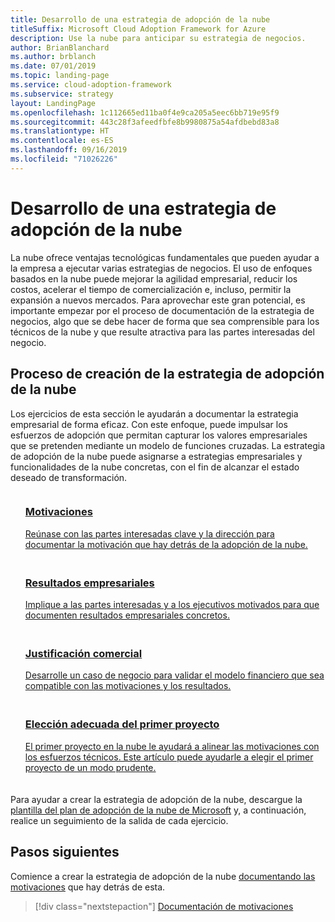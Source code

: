 ```yaml
---
title: Desarrollo de una estrategia de adopción de la nube
titleSuffix: Microsoft Cloud Adoption Framework for Azure
description: Use la nube para anticipar su estrategia de negocios.
author: BrianBlanchard
ms.author: brblanch
ms.date: 07/01/2019
ms.topic: landing-page
ms.service: cloud-adoption-framework
ms.subservice: strategy
layout: LandingPage
ms.openlocfilehash: 1c112665ed11ba0f4e9ca205a5eec6bb719e95f9
ms.sourcegitcommit: 443c28f3afeedfbfe8b9980875a54afdbebd83a8
ms.translationtype: HT
ms.contentlocale: es-ES
ms.lasthandoff: 09/16/2019
ms.locfileid: "71026226"
---
```

<!-- markdownlint-disable MD026 -->

# <a name="develop-a-cloud-adoption-strategy"></a>Desarrollo de una estrategia de adopción de la nube

La nube ofrece ventajas tecnológicas fundamentales que pueden ayudar a la empresa a ejecutar varias estrategias de negocios. El uso de enfoques basados en la nube puede mejorar la agilidad empresarial, reducir los costos, acelerar el tiempo de comercialización e, incluso, permitir la expansión a nuevos mercados. Para aprovechar este gran potencial, es importante empezar por el proceso de documentación de la estrategia de negocios, algo que se debe hacer de forma que sea comprensible para los técnicos de la nube y que resulte atractiva para las partes interesadas del negocio.

## <a name="cloud-adoption-strategy-process"></a>Proceso de creación de la estrategia de adopción de la nube

Los ejercicios de esta sección le ayudarán a documentar la estrategia empresarial de forma eficaz. Con este enfoque, puede impulsar los esfuerzos de adopción que permitan capturar los valores empresariales que se pretenden mediante un modelo de funciones cruzadas. La estrategia de adopción de la nube puede asignarse a estrategias empresariales y funcionalidades de la nube concretas, con el fin de alcanzar el estado deseado de transformación.

<!--markdownlint-disable MD033 -->

<ul class="panelContent cardsF">
    <li style="display: flex; flex-direction: column;">
        <a href="./motivations.md">
            <div class="cardSize">
                <div class="cardPadding" style="padding-bottom:10px;">
                    <div class="card" style="padding-bottom:10px;">
                        <div class="cardImageOuter">
                            <div class="cardImage">
                                <img alt="" src="../_images/icons/1.png" data-linktype="external">
                            </div>
                        </div>
                        <div class="cardText" style="padding-left:0px;">
                            <h3>Motivaciones</h3>
Reúnase con las partes interesadas clave y la dirección para documentar la motivación que hay detrás de la adopción de la nube.
                        </div>
                    </div>
                </div>
            </div>
        </a>
    </li>
    <li style="display: flex; flex-direction: column;">
        <a href="./business-outcomes/index.md">
            <div class="cardSize">
                <div class="cardPadding" style="padding-bottom:10px;">
                    <div class="card" style="padding-bottom:10px;">
                        <div class="cardImageOuter">
                            <div class="cardImage">
                                <img alt="" src="../_images/icons/2.png" data-linktype="external">
                            </div>
                        </div>
                        <div class="cardText" style="padding-left:0px;">
                            <h3>Resultados empresariales</h3>
Implique a las partes interesadas y a los ejecutivos motivados para que documenten resultados empresariales concretos.
                        </div>
                    </div>
                </div>
            </div>
        </a>
    </li>
    <li style="display: flex; flex-direction: column;">
        <a href="./cloud-migration-business-case.md">
            <div class="cardSize">
                <div class="cardPadding" style="padding-bottom:10px;">
                    <div class="card" style="padding-bottom:10px;">
                        <div class="cardImageOuter">
                            <div class="cardImage">
                                <img alt="" src="../_images/icons/3.png" data-linktype="external">
                            </div>
                        </div>
                        <div class="cardText" style="padding-left:0px;">
                            <h3>Justificación comercial</h3>
Desarrolle un caso de negocio para validar el modelo financiero que sea compatible con las motivaciones y los resultados.
                        </div>
                    </div>
                </div>
            </div>
        </a>
    </li>
    <li style="display: flex; flex-direction: column;">
        <a href="./first-adoption-project.md">
            <div class="cardSize">
                <div class="cardPadding" style="padding-bottom:10px;">
                    <div class="card" style="padding-bottom:10px;">
                        <div class="cardImageOuter">
                            <div class="cardImage">
                                <img alt="" src="../_images/icons/4.png" data-linktype="external">
                            </div>
                        </div>
                        <div class="cardText" style="padding-left:0px;">
                            <h3>Elección adecuada del primer proyecto</h3>
El primer proyecto en la nube le ayudará a alinear las motivaciones con los esfuerzos técnicos. Este artículo puede ayudarle a elegir el primer proyecto de un modo prudente.
                        </div>
                    </div>
                </div>
            </div>
        </a>
    </li>
</ul>

Para ayudar a crear la estrategia de adopción de la nube, descargue la [plantilla del plan de adopción de la nube de Microsoft](https://archcenter.blob.core.windows.net/cdn/fusion/readiness/Microsoft-Cloud-Adoption-Framework-Strategy-and-Plan-Template.docx) y, a continuación, realice un seguimiento de la salida de cada ejercicio.

## <a name="next-steps"></a>Pasos siguientes

Comience a crear la estrategia de adopción de la nube [documentando las motivaciones](./motivations.md) que hay detrás de esta.

> [!div class="nextstepaction"]
> [Documentación de motivaciones](./motivations.md)
